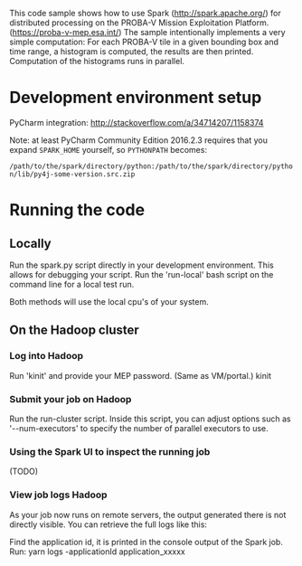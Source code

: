 This code sample shows how to use Spark (http://spark.apache.org/) for distributed processing on the PROBA-V Mission Exploitation Platform. (https://proba-v-mep.esa.int/)
The sample intentionally implements a very simple computation:
For each PROBA-V tile in a given bounding box and time range, a histogram is computed, the results are then printed. Computation of the histograms runs in parallel.

# Development environment setup

PyCharm integration: http://stackoverflow.com/a/34714207/1158374

Note: at least PyCharm Community Edition 2016.2.3 requires that you expand `SPARK_HOME` yourself, so `PYTHONPATH` becomes:

`/path/to/the/spark/directory/python:/path/to/the/spark/directory/python/lib/py4j-some-version.src.zip`

# Running the code
## Locally
Run the spark.py script directly in your development environment. This allows for debugging your script.
Run the 'run-local' bash script on the command line for a local test run.

Both methods will use the local cpu's of your system. 
## On the Hadoop cluster
### Log into Hadoop
Run 'kinit' and provide your MEP password. (Same as VM/portal.)
kinit
### Submit your job on Hadoop
Run the run-cluster script.
Inside this script, you can adjust options such as '--num-executors' to specify the number of parallel executors to use.
### Using the Spark UI to inspect the running job
(TODO)
### View job logs Hadoop
As your job now runs on remote servers, the output generated there is not directly visible. You can retrieve the full logs like this:

Find the application id, it is printed in the console output of the Spark job.
Run:
yarn logs -applicationId application_xxxxx


